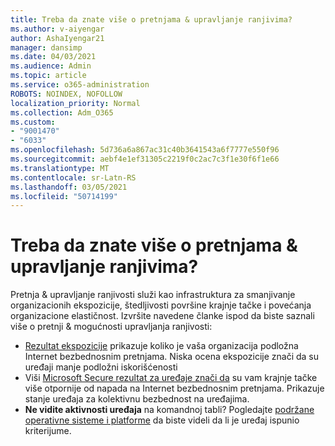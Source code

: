```yaml
---
title: Treba da znate više o pretnjama & upravljanje ranjivima?
ms.author: v-aiyengar
author: AshaIyengar21
manager: dansimp
ms.date: 04/03/2021
ms.audience: Admin
ms.topic: article
ms.service: o365-administration
ROBOTS: NOINDEX, NOFOLLOW
localization_priority: Normal
ms.collection: Adm_O365
ms.custom:
- "9001470"
- "6033"
ms.openlocfilehash: 5d736a6a867ac31c40b3641543a6f7777e550f96
ms.sourcegitcommit: aebf4e1ef31305c2219f0c2ac7c3f1e30f6f1e66
ms.translationtype: MT
ms.contentlocale: sr-Latn-RS
ms.lasthandoff: 03/05/2021
ms.locfileid: "50714199"
---
```

# <a name="need-to-know-more-on-threat--vulnerability-management"></a>Treba da znate više o pretnjama & upravljanje ranjivima?

Pretnja & upravljanje ranjivosti služi kao infrastruktura za smanjivanje organizacionih ekspozicije, štedljivosti površine krajnje tačke i povećanja organizacione elastičnost. Izvršite navedene članke ispod da biste saznali više o pretnji & mogućnosti upravljanja ranjivosti:

- [Rezultat ekspozicije](https://docs.microsoft.com/windows/security/threat-protection/microsoft-defender-atp/tvm-exposure-score) prikazuje koliko je vaša organizacija podložna Internet bezbednosnim pretnjama. Niska ocena ekspozicije znači da su uređaji manje podložni iskorišćenosti
- Viši [Microsoft Secure rezultat za uređaje znači da](https://docs.microsoft.com/windows/security/threat-protection/microsoft-defender-atp/tvm-microsoft-secure-score-devices) su vam krajnje tačke više otpornije od napada na Internet bezbednosnim pretnjama. Prikazuje stanje uređaja za kolektivnu bezbednost na uređajima.
- **Ne vidite aktivnosti uređaja** na komandnoj tabli? Pogledajte [podržane operativne sisteme i platforme](https://docs.microsoft.com/windows/security/threat-protection/microsoft-defender-atp/tvm-supported-os) da biste videli da li je uređaj ispunio kriterijume.
